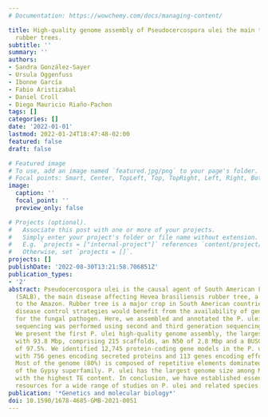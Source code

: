 ```yaml
---
# Documentation: https://wowchemy.com/docs/managing-content/

title: High-quality genome assembly of Pseudocercospora ulei the main threat to natural
  rubber trees.
subtitle: ''
summary: ''
authors:
- Sandra González-Sayer
- Ursula Oggenfuss
- Ibonne García
- Fabio Aristizabal
- Daniel Croll
- Diego Mauricio Riaño-Pachon
tags: []
categories: []
date: '2022-01-01'
lastmod: 2022-01-24T18:47:48-02:00
featured: false
draft: false

# Featured image
# To use, add an image named `featured.jpg/png` to your page's folder.
# Focal points: Smart, Center, TopLeft, Top, TopRight, Left, Right, BottomLeft, Bottom, BottomRight.
image:
  caption: ''
  focal_point: ''
  preview_only: false

# Projects (optional).
#   Associate this post with one or more of your projects.
#   Simply enter your project's folder or file name without extension.
#   E.g. `projects = ["internal-project"]` references `content/project/deep-learning/index.md`.
#   Otherwise, set `projects = []`.
projects: []
publishDate: '2022-08-30T13:21:58.706851Z'
publication_types:
- '2'
abstract: Pseudocercospora ulei is the causal agent of South American Leaf Blight
  (SALB), the main disease affecting Hevea brasiliensis rubber tree, a native species
  to the Amazon. Rubber tree is a major crop in South American countries and SALB
  disease control strategies would benefit from the availability of genomic resources
  for the fungal pathogen. Here, we assembled and annotated the P. ulei genome. Shotgun
  sequencing was performed using second and third generation sequencing technologies.
  We present the first P. ulei high-quality genome assembly, the largest among Mycosphaerellaceae,
  with 93.8 Mbp, comprising 215 scaffolds, an N50 of 2.8 Mbp and a BUSCO gene completeness
  of 97.5%. We identified 12,745 protein-coding gene models in the P. ulei genome
  with 756 genes encoding secreted proteins and 113 genes encoding effector candidates.
  Most of the genome (80%) is composed of repetitive elements dominated by retrotransposons
  of the Gypsy superfamily. P. ulei has the largest genome size among Mycosphaerellaceae,
  with the highest TE content. In conclusion, we have established essential genomic
  resources for a wide range of studies on P. ulei and related species.
publication: '*Genetics and molecular biology*'
doi: 10.1590/1678-4685-GMB-2021-0051
---
```

